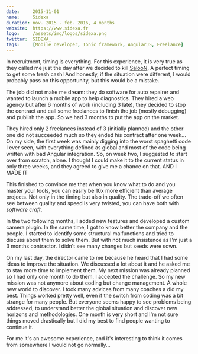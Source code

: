 ```yaml
---
date:     2015-11-01
name:     Sidexa
duration: nov. 2015 - feb. 2016, 4 months
website:  https://www.sidexa.fr
logo:     /assets/img/logos/sidexa.png
twitter:  SIDEXA_
tags:     [Mobile developer, Ionic framework, AngularJS, Freelance]
---
```


In recruitment, timing is everything. For this experience, it is very true as they called me just the day after we decided to kill [SalooN](#saloon).
A perfect timing to get some fresh cash! And honestly, if the situation were different, I would probably pass on this opportunity, but this would be a mistake.

The job did not make me dream: they do software for auto repairer and wanted to launch a mobile app to help diagnostics.
They hired a web agency but after 6 months of work (including 3 late), they decided to stop the contract and
call some freelances to finish the job (mostly debugging) and publish the app. So we had 3 months to put the app on the market.

They hired only 2 freelances instead of 3 (initially planned) and the other one did not succeeded much so they ended his contract after one week...
On my side, the first week was mainly digging into the worst spaghetti code I ever seen, with everything defined as global and most of the code being written
with bad Angular integration. So, on week two, I suggested to start over from scratch, alone. I thought I could make it to the current status in only three weeks,
and they agreed to give me a chance on that.
AND I MADE IT <i class="emoji party-popper"> </i><i class="emoji party-popper"></i> <i class="emoji party-popper"></i>

This finished to convince me that when you know what to do and you master your tools, you can easily be 10x more efficient than average projects.
Not only in the timing but also in quality. The trade-off we often see between quality and speed is very twisted, you can have both with *software craft*.

In the two following months, I added new features and developed a custom camera plugin. In the same time, I got to know better the company and the people.
I started to identify some structural malfunctions and tried to discuss about them to solve them. But with not much insistence as I'm just a 3 months contractor.
I didn't see many changes but seeds were sown.

On my last day, the director came to me because he heard that I had some ideas to improve the situation.
We discussed a lot about it and he asked me to stay more time to implement them. My next mission was already planned so I had only one month to do them. I accepted the challenge.
So my new mission was not anymore about coding but change management. A whole new world to discover. I took many advices from many coaches a did my best.
Things worked pretty well, even if the switch from coding was a bit strange for many people.
But everyone seems happy to see problems being addressed, to understand better the global situation and discover new horizons and methodologies.
One month is very short and I'm not sure things moved drastically but I did my best to find people wanting to continue it.

For me it's an awesome experience, and it's interesting to think it comes from somewhere I would not go normally...
